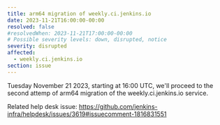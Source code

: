 ```yaml
---
title: arm64 migration of weekly.ci.jenkins.io
date: 2023-11-21T16:00:00-00:00
resolved: false
#resolvedWhen: 2023-11-21T17:00:00-00:00
# Possible severity levels: down, disrupted, notice
severity: disrupted
affected:
  - weekly.ci.jenkins.io
section: issue
---
```


Tuesday November 21 2023, starting at 16:00 UTC, we'll proceed to the second attemp of arm64 migration of the weekly.ci.jenkins.io service.

Related help desk issue: https://github.com/jenkins-infra/helpdesk/issues/3619#issuecomment-1816831551
